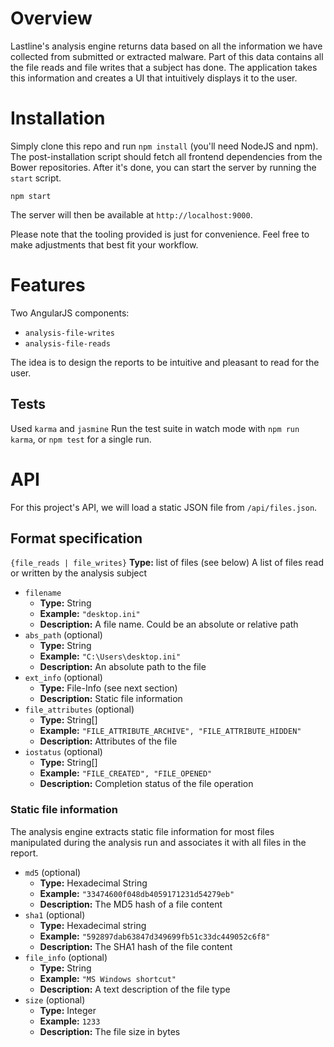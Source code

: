 # Overview

Lastline's analysis engine returns data based on all the information we have collected
from submitted or extracted malware. Part of this data contains all the file
reads and file writes that a subject has done. The application takes this
information and creates a UI that intuitively displays it to the user.

# Installation

Simply clone this repo and run `npm install` (you'll need NodeJS and npm). The
post-installation script should fetch all frontend dependencies from the Bower
repositories. After it's done, you can start the server by running the `start`
script.

```
npm start
``` 

The server will then be available at `http://localhost:9000`.

Please note that the tooling provided is just for convenience. Feel free to make
adjustments that best fit your workflow.

# Features

Two AngularJS components:

- `analysis-file-writes`
- `analysis-file-reads`

The idea is to design the reports to be intuitive and pleasant to read for the
user.

## Tests

Used `karma` and `jasmine`
Run the test suite in watch mode with `npm run karma`,
or `npm test` for a single run.

# API

For this project's API, we will load a static JSON file from `/api/files.json`.

## Format specification

`{file_reads | file_writes}`
**Type:** list of files (see below)
A list of files read or written by the analysis subject

- `filename`
  - **Type:** String
  - **Example:** `"desktop.ini"`
  - **Description:** A file name. Could be an absolute or relative path
- `abs_path` (optional)
  - **Type:** String
  - **Example:** `"C:\Users\desktop.ini"`
  - **Description:** An absolute path to the file
- `ext_info` (optional)
  - **Type:** File-Info (see next section)
  - **Description:** Static file information
- `file_attributes` (optional)
  - **Type:** String[]
  - **Example:** `"FILE_ATTRIBUTE_ARCHIVE", "FILE_ATTRIBUTE_HIDDEN"`
  - **Description:** Attributes of the file
- `iostatus` (optional)
  - **Type:** String[]
  - **Example:** `"FILE_CREATED", "FILE_OPENED"`
  - **Description:** Completion status of the file operation

### Static file information

The analysis engine extracts static file information for most files manipulated
during the analysis run and associates it with all files in the report.

- `md5` (optional)
  - **Type:** Hexadecimal String
  - **Example:** `"33474600f048db4059171231d54279eb"`
  - **Description:** The MD5 hash of a file content
- `sha1` (optional)
  - **Type:** Hexadecimal string
  - **Example:** `"592897dab63847d349699fb51c33dc449052c6f8"`
  - **Description:** The SHA1 hash of the file content
- `file_info` (optional)
  - **Type:** String
  - **Example:** `"MS Windows shortcut"`
  - **Description:** A text description of the file type
- `size` (optional)
  - **Type:** Integer
  - **Example:** `1233`
  - **Description:** The file size in bytes

